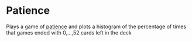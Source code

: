 # Patience

Plays a game of [patience](https://en.wikipedia.org/wiki/Patience_(game)) and plots a histogram of the percentage of times that games ended with 0,...,52 cards left in the deck